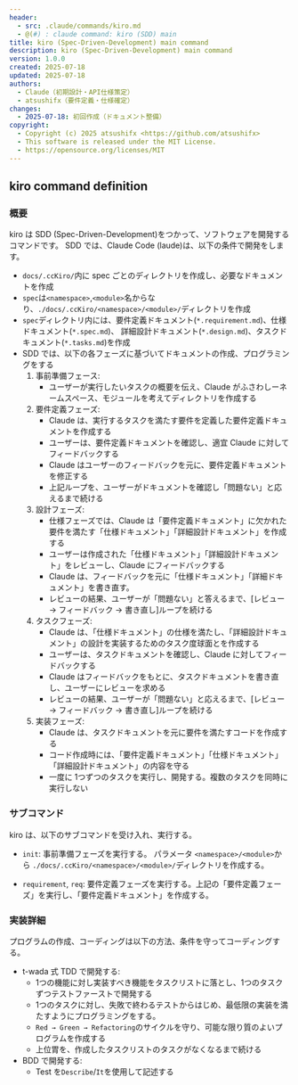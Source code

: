 ```yaml
---
header:
  - src: .claude/commands/kiro.md
  - @(#) : claude command: kiro (SDD) main
title: kiro (Spec-Driven-Development) main command
description: kiro (Spec-Driven-Development) main command
version: 1.0.0
created: 2025-07-18
updated: 2025-07-18
authors:
  - Claude（初期設計・API仕様策定）
  - atsushifx（要件定義・仕様確定）
changes:
  - 2025-07-18: 初回作成（ドキュメント整備）
copyright:
  - Copyright (c) 2025 atsushifx <https://github.com/atsushifx>
  - This software is released under the MIT License.
  - https://opensource.org/licenses/MIT
---
```


## kiro command definition

### 概要

kiro は SDD (Spec-Driven-Development)をつかって、ソフトウェアを開発するコマンドです。
SDD では、Claude Code (laude)は、以下の条件で開発をします。

<!-- textlint-disable ja-technical-writing/sentence-length -->

- `docs/.ccKiro/`内に spec ごとのディレクトリを作成し、必要なドキュメントを作成
- `spec`は`<namespace>`,`<module>`名からなり、`./docs/.ccKiro/<namespace>/<module>/`ディレクトリを作成
- `spec`ディレクトリ内には、要件定義ドキュメント(`*.requirement.md`)、仕様ドキュメント(`*.spec.md`)、
  詳細設計ドキュメント(`*.design.md`)、タスクドキュメント(`*.tasks.md`)を作成
- SDD では、以下の各フェーズに基づいてドキュメントの作成、プログラミングをする
  1. 事前準備フェース:
     - ユーザーが実行したいタスクの概要を伝え、Claude がふさわしーネームスペース、モジュールを考えてディレクトリを作成する
  2. 要件定義フェーズ:
     - Claude は、実行するタスクを満たす要件を定義した要件定義ドキュメントを作成する
     - ユーザーは、要件定義ドキュメントを確認し、適宜 Claude に対してフィードバックする
     - Claude はユーザーのフィードバックを元に、要件定義ドキュメントを修正する
     - 上記ループを、ユーザーがドキュメントを確認し「問題ない」と応えるまで続ける
  3. 設計フェーズ:
     - 仕様フェーズでは、Claude は「要件定義ドキュメント」に欠かれた要件を満たす「仕様ドキュメント」「詳細設計ドキュメント」を作成する
     - ユーザーは作成された「仕様ドキュメント」「詳細設計ドキュメント」をレビューし、Claude にフィードバックする
     - Claude は、フィードバックを元に「仕様ドキュメント」「詳細ドキュメント」を書き直す。
     - レビューの結果、ユーザーが「問題ない」と答えるまで、[レビュー → フィードバック → 書き直し]ループを続ける
  4. タスクフェーズ:
     - Claude は、「仕様ドキュメント」の仕様を満たし、「詳細設計ドキュメント」の設計を実装するためのタスク度球面とを作成する
     - ユーザーは、タスクドキュメントを確認し、Claude に対してフィードバックする
     - Claude はフィードバックをもとに、タスクドキュメントを書き直し、ユーザーにレビューを求める
     - レビューの結果、ユーザーが「問題ない」と応えるまで、[レビュー → フィードバック → 書き直し]ループを続ける
  5. 実装フェーズ:
     - Claude は、タスクドキュメントを元に要件を満たすコードを作成する
     - コード作成時には、「要件定義ドキュメント」「仕様ドキュメント」「詳細設計ドキュメント」の内容を守る
     - 一度に 1つずつのタスクを実行し、開発する。複数のタスクを同時に実行しない

<!-- textlint-enable -->

### サブコマンド

kiro は、以下のサブコマンドを受け入れ、実行する。

- `init`:
  事前準備フェーズを実行する。 パラメータ `<namespace>/<module>`から `./docs/.ccKiro/<namespace>/<module>/`ディレクトリを作成する。

- `requirement`, `req`:
  要件定義フェーズを実行する。上記の「要件定義フェーズ」を実行し、「要件定義ドキュメント」を作成する。

### 実装詳細

プログラムの作成、コーディングは以下の方法、条件を守ってコーディングする。

- t-wada 式 TDD で開発する:
  - 1つの機能に対し実装すべき機能をタスクリストに落とし、1つのタスクずつテストファーストで開発する
  - 1つのタスクに対し、失敗で終わるテストからはじめ、最低限の実装を満たすようにプログラミングをする。
  - `Red → Green → Refactoring`のサイクルを守り、可能な限り質のよいプログラムを作成する
  - 上位胃を、作成したタスクリストのタスクがなくなるまで続ける
- BDD で開発する:
  - Test を`Describe`/`It`を使用して記述する
